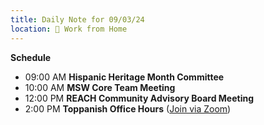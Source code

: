 ```yaml
---
title: Daily Note for 09/03/24
location: 🏡 Work from Home
---
```


**Schedule**

- 09:00 AM **Hispanic Heritage Month Committee**
- 10:00 AM **MSW Core Team Meeting**
- 12:00 PM **REACH Community Advisory Board Meeting**
- 2:00 PM **Toppanish Office Hours** ([Join via Zoom](https://heritage.zoom.us/my/dr.jacob))